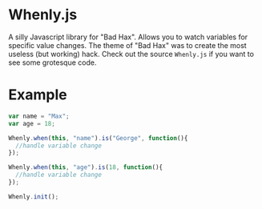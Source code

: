 # Whenly.js

A silly Javascript library for "Bad Hax". Allows you to watch variables for specific value changes. The theme of "Bad Hax" was to create the most useless (but working) hack. Check out the source `Whenly.js` if you want to see some grotesque code.

# Example

```javascript
var name = "Max";
var age = 18;

Whenly.when(this, "name").is("George", function(){
  //handle variable change
});

Whenly.when(this, "age").is(18, function(){
  //handle variable change
});

Whenly.init();

```
